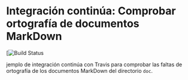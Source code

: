 # Integración continúa: Comprobar ortografía de documentos MarkDown

[![Build Status](https://travis-ci.com/Jesus-Garcia-M/ic-travis-diccionario.svg?branch=master)

jemplo de integración continúa con Travis para comprobar las faltas de ortografía de los documentos MarkDown del directorio `doc`. 
